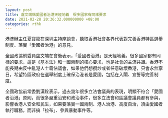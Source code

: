 ```yaml
---
layout: post
title: 盧文端稱愛國者治港天經地義　很多國家有同樣要求
date: 2021-02-28 20:36:32.000000000 +08:00
categories: rthk
---
```


港澳辦主任夏寶龍在深圳主持座談會，聽取香港社會各界代表對完善香港特區選舉制度、落實「愛國者治港」的意見。

全國政協前委員盧文端在會後表示，「愛國者治港」是天經地義，很多國家都有同樣的要求，這是《基本法》和一國兩制的核心要求，也是社會的主流共識。香港不能長期由反中亂港人士霸佔議會，如果他們想攬炒或者任意破壞香港，只會永無寧日，希望特區政府在選舉制度上確保治港者是愛國，包括在入閘、宣誓等完善制度。

全國政協前常委劉漢銓表示，過去幾年很多立法會議員的表現，明顯不符合「愛國者治港」原則，而很多嚴重治安和政治事件，很多立法會和區議會議員都有參與，影響香港人安全和民生，如果要落實一國兩制、港人治港、高度自治，須由愛國者執行職務，而非搞「拉布」、參與暴動事件等。
